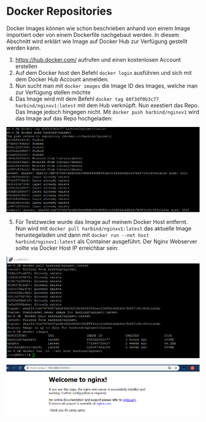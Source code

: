 # Docker Repositories

Docker Images können wie schon beschrieben anhand von einem Image importiert oder von einem Dockerfile nachgebaut werden. In diesem Abschnitt wird erklärt wie Image auf Docker Hub  zur Verfügung gestellt werden kann.

1) https://hub.docker.com/ aufrufen und einen kostenlosen Account erstellen
2) Auf dem Docker host den Befehl `docker login` ausführen und sich mit dem Docker Hub Account anmelden.
3) Nun sucht man mit `docker images` die Image ID des Images, welche man zur Verfügung stellen möchte
4) Das Image wird mit dem Befehl `docker tag 60f3df0b3c77 harbind/nginxv1:latest` mit dem Hub verknüpft. Nun exestiert das Repo. Das Image jedoch hingegen nicht. Mit `docker push harbind/nginxv1` wird das Image auf das Repo hochgeladen:

![alt text](https://github.com/harbinde/VA-ITSE17b-Vagrant-Docker/blob/master/Docker/IMG/dockerrepo3.PNG)

5) Für Testzwecke wurde das Image auf meinem Docker Host entfernt. Nun wird mit `docker pull harbind/nginxv1:latest` das aktuelle Image heruntegeladen und dann mit `docker run --net host harbind/nginxv1:latest` als Container ausgeführt. Der Nginx Webserver sollte via Docker Host IP erreichbar sein:

![alt text](https://github.com/harbinde/VA-ITSE17b-Vagrant-Docker/blob/master/Docker/IMG/dockerrepo4.PNG)

![alt text](https://github.com/harbinde/VA-ITSE17b-Vagrant-Docker/blob/master/Docker/IMG/dockerrepo5.PNG)

